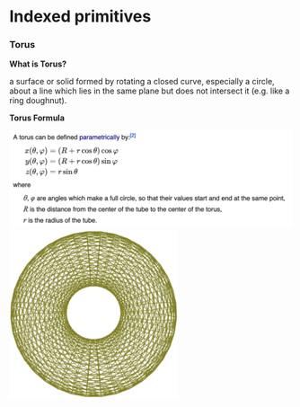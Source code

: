 # Indexed primitives


### Torus

**What is Torus?**

a surface or solid formed by rotating a closed curve, especially a circle, about a line which lies in the same plane but does not intersect it (e.g. like a ring doughnut).

**Torus Formula**

<img width="700" src="./img/TorusFormula.png">

<img width="300" src="./img/Torus.png">